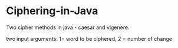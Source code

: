 # Ciphering-in-Java

Two cipher methods in java - caesar and vigenere.

two input arguments: 1= word to be ciphered, 2 = number of change
